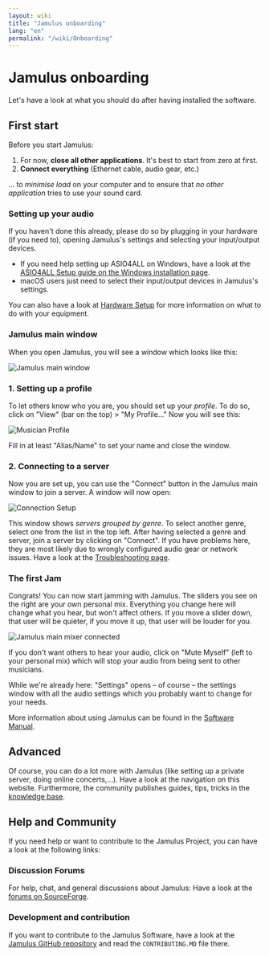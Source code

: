 ```yaml
---
layout: wiki
title: "Jamulus onboarding"
lang: "en"
permalink: "/wiki/Onboarding"
---
```

# Jamulus onboarding
Let's have a look at what you should do after having installed the software.
## First start
Before you start Jamulus:
1. For now, **close all other applications**. It's best to start from zero at first.
1. **Connect everything** (Ethernet cable, audio gear, etc.)

... to *minimise load* on your computer and to ensure that *no other application* tries to use your sound card.

### Setting up your audio
If you haven't done this already, please do so by plugging in your hardware (if you need to), opening Jamulus's settings and selecting your input/output devices.

* If you need help setting up ASIO4ALL on Windows, have a look at the [ASIO4ALL Setup guide on the Windows installation page](Installation-for-Windows#setting-up-asio4all).
* macOS users just need to select their input/output devices in Jamulus's settings.

You can also have a look at [Hardware Setup](Hardware-Setup) for more information on what to do with your equipment.

### Jamulus main window
When you open Jamulus, you will see a window which looks like this:

![Jamulus main window](https://user-images.githubusercontent.com/20726856/100796017-4cfa4500-3420-11eb-9d35-aa206d392a5a.png)

### 1. Setting up a profile
To let others know who you are, you should set up your *profile*. To do so, click on "View" (bar on the top) > "My Profile..."
Now you will see this:

![Musician Profile](https://user-images.githubusercontent.com/20726856/100796411-e590c500-3420-11eb-9b62-e50d02cb009b.png)

Fill in at least "Alias/Name" to set your name and close the window.

### 2. Connecting to a server
Now you are set up, you can use the "Connect" button in the Jamulus main window to join a server. A window will now open:

![Connection Setup](https://user-images.githubusercontent.com/20726856/102825226-a1b92c00-43de-11eb-9aa9-21d7a8576f5c.png)

This window shows *servers grouped by genre*. To select another genre, select one from the list in the top left. After having selected a genre and server, join a server by clicking on "Connect". If you have problems here, they are most likely due to wrongly configured audio gear or network issues. Have a look at the [Troubleshooting page](Client-Troubleshooting).

### The first Jam
Congrats! You can now start jamming with Jamulus. The sliders you see on the right are your own personal mix. Everything you change here will change what you hear, but won't affect others. If you move a slider down, that user will be quieter, if you move it up, that user will be louder for you.

![Jamulus main mixer connected](https://user-images.githubusercontent.com/20726856/100801241-01e43000-3428-11eb-8d61-e03b5e648971.png)

If you don't want others to hear your audio, click on "Mute Myself" (left to your personal mix) which will stop your audio from being sent to other musicians.

While we're already here: "Settings" opens – of course – the settings window with all the audio settings which you probably want to change for your needs.

More information about using Jamulus can be found in the [Software Manual](Software-Manual).

## Advanced
 Of course, you can do a lot more with Jamulus (like setting up a private server, doing online concerts,...). Have a look at the navigation on this website. Furthermore, the community publishes guides, tips, tricks in the [knowledge base](/kb/).

## Help and Community
If you need help or want to contribute to the Jamulus Project, you can have a look at the following links:

### Discussion Forums
For help, chat, and general discussions about Jamulus: Have a look at the [forums on SourceForge](https://sourceforge.net/p/llcon/discussion/).

### Development and contribution
If you want to contribute to the Jamulus Software, have a look at the [Jamulus GitHub repository](https://github.com/jamulussoftware/jamulus/) and read the `CONTRIBUTING.MD` file there.

<!--Besides that, you can also contribute to this documentation: see the [Jamulus Website GitHub repository](https://github.com/jamulussoftware/jamuluswebsite) and have a look at the contribution file there.-->
